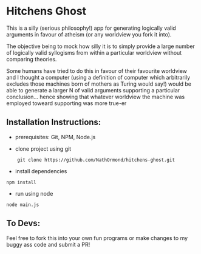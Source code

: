 # Hitchens Ghost 
This is a silly (serious philosophy!) app for generating logically valid 
arguments in favour of atheism (or any worldview you fork it into). 

The objective being to mock how silly it is to simply provide
a large number of logically valid syllogisms from 
within a particular worldview without comparing theories.

Some humans have tried to do this in favour of their favourite 
worldview and I thought a computer (using a definition of computer 
which arbitrarily excludes those machines born of mothers as Turing would say!)
would be able to generate a larger N of valid arguments supporting a particular
conclusion... hence showing that whatever worldview the machine was 
employed toweard supporting was more true-er

## Installation Instructions: 
- prerequisites: 
    Git, NPM, Node.js

- clone project using git 

```console
    git clone https://github.com/NathOrmond/hitchens-ghost.git
``` 
- install dependencies

```console
npm install
``` 

- run using node 

```console
node main.js
```

## To Devs: 
Feel free to fork this into your own fun programs or make 
changes to my buggy ass code and submit a PR!